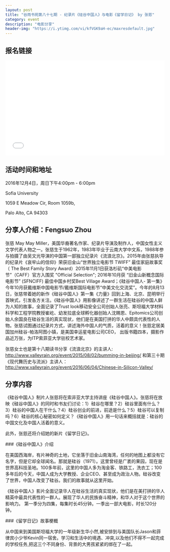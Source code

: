 ```yaml
---
layout: post
title: "谷雨书苑第八十七期 - 纪录片《硅谷中国人》与电影《留学日记》 by 张慈"
category: event
description: "电影分享"
header-img: "https://i.ytimg.com/vi/kfVGK9aH-ec/maxresdefault.jpg"
---
```


## 报名链接
<div style="width:100%; text-align:left;" ><iframe src="//eventbrite.com/tickets-external?eid=28712848904&ref=etckt" frameborder="0" height="300" width="100%" vspace="0" hspace="0" marginheight="5" marginwidth="5" scrolling="auto" allowtransparency="true"></iframe></div>

## 活动时间和地址
2016年12月4日，周日下午4:00pm - 6:00pm

Sofia University 

1059 E Meadow Cir, Room 1059b,

Palo Alto, CA 94303

## 分享人介绍：Fengsuo Zhou

张慈 May May Miller，美国华裔著名作家、纪录片导演及制作人，中国女性主义文学代表人物之一。张慈生于1962年，1983年毕业于云南大学中文系，1988年参与拍摄了由吴文光导演的中国第一部独立纪录片《流浪北京》。2015年由张慈执导的纪录片《哀牢山的信仰》荣获旧金山“世界独立电影节 TWIFF” 最佳家庭故事奖（ The Best Family Story Award）2015年11月1日获洛杉矶“中美电影节”（CAFF）官方入围奖 "Official Selection"; 2016年10月获 “旧金山新概念国际电影节” (SFNCIFF) 最佳中国乡村奖Best Village Award；《硅谷中国人- 第一集》今年10月获戴维斯中国电影节/戴维斯国际电影节“中美文化交流奖”。今年的8月13日，张慈带着她的新作《硅谷中国人》第一集《力量》回到上海、北京、昆明举行首映式，引发各方关注。《硅谷中国人》用影像讲述了一群生活在硅谷的中国人鲜为人知的故事，全面记录了Trust look移动安全公司创始人张亮、斯坦福大学材料科学和工程学院教授崔屹、幼发拉底全球孵化器创始人沈赐恩、Epitomics公司创始人余国良在硅谷生活的真实现状，他们是在美国打拼的华人中颇具代表性的人物。张慈试图通过纪录片方式，讲述海外中国人的气质，活着的意义！张慈定居美国加州硅谷-帕洛阿图小镇，是美国幸运星电影公司CEO， 出版书籍四本，摄影作品近万张，为ITP索菲亚大学驻校艺术家。

张慈女士也是第十八期读书分享《流浪北京》的主讲人: http://www.valleyrain.org/event/2015/08/02/bumming-in-beijing/ 和第三十期《现代舞历史与流派》主讲人：http://www.valleyrain.org/event/2016/06/04/Chinese-in-Silicon-Valley/

## 分享内容

《硅谷中国人》制片人张慈将在索非亚大学主持讲座《硅谷中国人》。张慈将在放映《硅谷中国人》的同时和书友们讨论：1）硅谷在哪里？2）硅谷里面有什么？3）硅谷的中国人在干什么？4）硅谷创业的前进，前途是什么？5）硅谷可以复制吗？6）硅谷的核心秘密如何定义？《硅谷中国人》用一句话来概括就是：硅谷的中国文化及中国人活着的意义。

此外，张慈还将介绍她的新片《留学日记》。

###《硅谷中国人》介绍

在美国西海岸，有片神奇的土地，它坐落于旧金山南海湾，任何的地图上都没有它名字，但是它却全球闻名。那就是硅谷（1971）。这里曾经是广袤的果园，现在是世界高科技圣地。100多年前，这里的中国人多为淘金客、铁路工，洗衣工；100多年后的今天，中国人成为大学教授、企业CEO、甚至成为政治人物。硅谷改变了世界，中国人改变了硅谷。我们的故事就从这里开始。

《硅谷中国人》影片全面记录华人在硅谷生活的真实现状，他们是在美打拼的华人精英中最具代表性的一群人。展现了华人的民族奋斗精神，和华人对于这个世界的影响力。 第一季分为四集，每集时长45分钟。一季出一部大电影，时长120分钟。

###《留学日记》故事梗概

从中国来到美国斯坦福大学的一年级新生华小然,被安排到与美国队⻓Jason和菲律宾小少爷Kevin同一宿舍。学习和生活中的境遇、冲突,以及他们不得不一起完成的学校任务,把这三个不同身份、背景的大男孩紧紧的绑在了一起。
